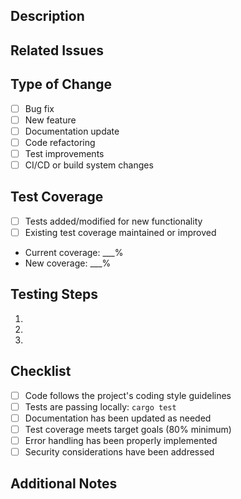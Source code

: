 ## Description
<!-- Provide a brief description of the changes in this PR -->

## Related Issues
<!-- Link to related issues using the format: Fixes #123 -->

## Type of Change
- [ ] Bug fix
- [ ] New feature
- [ ] Documentation update
- [ ] Code refactoring
- [ ] Test improvements
- [ ] CI/CD or build system changes

## Test Coverage
- [ ] Tests added/modified for new functionality
- [ ] Existing test coverage maintained or improved
- Current coverage: ___%
- New coverage: ___%

## Testing Steps
<!-- Steps to test the changes -->
1. 
2.
3.

## Checklist
- [ ] Code follows the project's coding style guidelines
- [ ] Tests are passing locally: `cargo test`
- [ ] Documentation has been updated as needed
- [ ] Test coverage meets target goals (80% minimum)
- [ ] Error handling has been properly implemented
- [ ] Security considerations have been addressed

## Additional Notes
<!-- Any additional information that reviewers should know --> 
